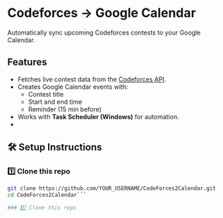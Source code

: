 # Codeforces → Google Calendar
Automatically sync upcoming Codeforces contests to your Google Calendar.

## Features
- Fetches live contest data from the [Codeforces API](https://codeforces.com/api).
- Creates Google Calendar events with:
  - Contest title
  - Start and end time
  - Reminder (15 min before)
- Works with **Task Scheduler (Windows)** for automation.
- 
## 🛠 Setup Instructions

### 1️⃣ Clone this repo
```bash
git clone https://github.com/YOUR_USERNAME/CodeForces2Calendar.git
cd CodeForces2Calendar```

### 1️⃣ Clone this repo
